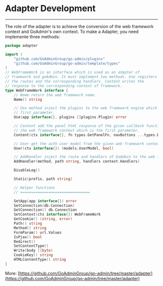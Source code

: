 # Adapter Development
---

The role of the adapter is to achieve the conversion of the web framework context and GoAdmin's own context.
To make a Adapter, you need implemente three methods:

```go
package adapter

import (
	"github.com/GoAdminGroup/go-admin/plugins"
	"github.com/GoAdminGroup/go-admin/template/types"
)
// WebFrameWork is an interface which is used as an adapter of
// framework and goAdmin. It must implement two methods. Use registers
// the routes and the corresponding handlers. Content writes the
// response to the corresponding context of framework.
type WebFrameWork interface {
	// Name return the web framework name.
	Name() string

	// Use method inject the plugins to the web framework engine which is the
	// first parameter.
	Use(app interface{}, plugins []plugins.Plugin) error

	// Content add the panel html response of the given callback function to
	// the web framework context which is the first parameter.
	Content(ctx interface{}, fn types.GetPanelFn, navButtons ...types.Button)

	// User get the auth user model from the given web framework context.
	User(ctx interface{}) (models.UserModel, bool)

	// AddHandler inject the route and handlers of GoAdmin to the web framework.
	AddHandler(method, path string, handlers context.Handlers)

	DisableLog()

	Static(prefix, path string)

	// Helper functions
	// ================================

	SetApp(app interface{}) error
	SetConnection(db.Connection)
	GetConnection() db.Connection
	SetContext(ctx interface{}) WebFrameWork
	GetCookie() (string, error)
	Path() string
	Method() string
	FormParam() url.Values
	IsPjax() bool
	Redirect()
	SetContentType()
	Write(body []byte)
	CookieKey() string
	HTMLContentType() string
}
```

More: [https://github.com/GoAdminGroup/go-admin/tree/master/adapter](https://github.com/GoAdminGroup/go-admin/tree/master/adapter)